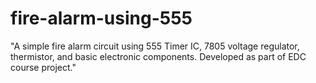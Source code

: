 # fire-alarm-using-555
"A simple fire alarm circuit using 555 Timer IC, 7805 voltage regulator, thermistor, and basic electronic components. Developed as part of EDC course project."
